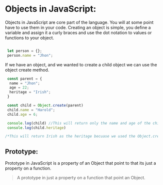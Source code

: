 # Objects in JavaScript:
Objects in JavaScript are core part of the language. You will at some point have to use them in your code. Creating an object is simple, you define a variable and assign it a curly braces and use the dot notation to values or functions to your object.

```jsx

 let person = {};
 person.name = "Jhon";

```

If we have an object, and we wanted to create a child object we can use the object create method.

```jsx
 const parent = {
  name = "Jhon";
  age = 22;
  heritage = "Irish";
 }

 const child = Object.create(parent)
 child.name = "Harold";
 child.age = 6;

 console.log(child) //This will return only the name and age of the child.
 console.log(child.heritage)

/*This will return Irish as the heritage becuase we used the Object.create property to create a child object from our parent Object */ 
```

## Prototype:
Prototype in JavaScript is a property of an Object that point to that its just a property on a function.

>A prototype in just a property on a function that point an Object.
